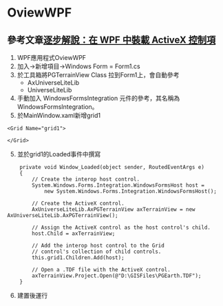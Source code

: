 # OviewWPF

## 參考文章[逐步解說：在 WPF 中裝載 ActiveX 控制項](https://docs.microsoft.com/zh-tw/dotnet/framework/wpf/advanced/walkthrough-hosting-an-activex-control-in-wpf)
1. WPF應用程式OviewWPF
2. 加入->新增項目->Windows Form = Form1.cs
3. 於工具箱將PGTerrainView Class 拉到Form1上，會自動參考
	+ AxUniverseLiteLib
	+ UniverseLiteLib
4. 手動加入 WindowsFormsIntegration 元件的參考，其名稱為 WindowsFormsIntegration。
4. 於MainWindow.xaml新增grid1
```
<Grid Name="grid1">
    
</Grid>
```
5. 並於grid1的Loaded事件中撰寫
```
	private void Window_Loaded(object sender, RoutedEventArgs e)
	{
		// Create the interop host control.
		System.Windows.Forms.Integration.WindowsFormsHost host =
			new System.Windows.Forms.Integration.WindowsFormsHost();

		// Create the ActiveX control.
		AxUniverseLiteLib.AxPGTerrainView axTerrainView = new AxUniverseLiteLib.AxPGTerrainView();

		// Assign the ActiveX control as the host control's child.
		host.Child = axTerrainView;

		// Add the interop host control to the Grid
		// control's collection of child controls.
		this.grid1.Children.Add(host);

		// Open a .TDF file with the ActiveX control.
		axTerrainView.Project.Open(@"D:\GISFiles\PGEarth.TDF");
	}
```

6. 建置後運行
